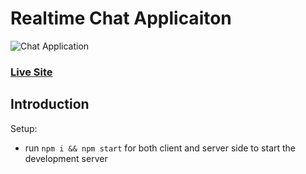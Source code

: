 # Realtime Chat Applicaiton
![Chat Application](https://i.ytimg.com/vi/ZwFA3YMfkoc/maxresdefault.jpg)

### [Live Site](https://react-chat-appv0.netlify.app/)

## Introduction


Setup:
- run ```npm i && npm start``` for both client and server side to start the development server
